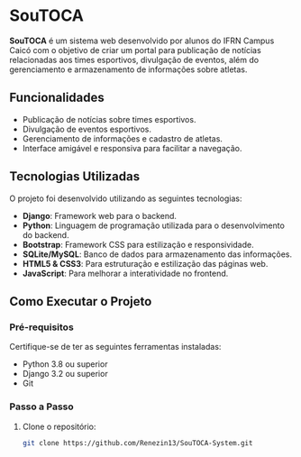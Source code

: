 # SouTOCA

**SouTOCA** é um sistema web desenvolvido por alunos do IFRN Campus Caicó com o objetivo de criar um portal para publicação de notícias relacionadas aos times esportivos, divulgação de eventos, além do gerenciamento e armazenamento de informações sobre atletas.

## Funcionalidades

- Publicação de notícias sobre times esportivos.
- Divulgação de eventos esportivos.
- Gerenciamento de informações e cadastro de atletas.
- Interface amigável e responsiva para facilitar a navegação.
  
## Tecnologias Utilizadas

O projeto foi desenvolvido utilizando as seguintes tecnologias:

- **Django**: Framework web para o backend.
- **Python**: Linguagem de programação utilizada para o desenvolvimento do backend.
- **Bootstrap**: Framework CSS para estilização e responsividade.
- **SQLite/MySQL**: Banco de dados para armazenamento das informações.
- **HTML5 & CSS3**: Para estruturação e estilização das páginas web.
- **JavaScript**: Para melhorar a interatividade no frontend.

## Como Executar o Projeto

### Pré-requisitos

Certifique-se de ter as seguintes ferramentas instaladas:

- Python 3.8 ou superior
- Django 3.2 ou superior
- Git

### Passo a Passo

1. Clone o repositório:
   ```bash
   git clone https://github.com/Renezin13/SouTOCA-System.git
